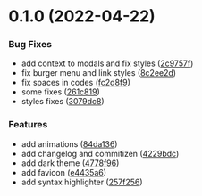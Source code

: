 # 0.1.0 (2022-04-22)


### Bug Fixes

* add context to modals and fix styles ([2c9757f](https://github.com/nvknkhv/component-library/commit/2c9757fc49c67c9c596d1ac322c6a7facfe285ba))
* fix burger menu and link styles ([8c2ee2d](https://github.com/nvknkhv/component-library/commit/8c2ee2df07b4f1222376eba11770a4d233165c1b))
* fix spaces in codes ([fc2d8f9](https://github.com/nvknkhv/component-library/commit/fc2d8f9c123122f47531073b4040fa521432542a))
* some fixes ([261c819](https://github.com/nvknkhv/component-library/commit/261c81928b5bd79e3c9dd50172bbcaa47e664159))
* styles fixes ([3079dc8](https://github.com/nvknkhv/component-library/commit/3079dc839a26a7fca544feb7bf88fefc10645242))


### Features

* add animations ([84da136](https://github.com/nvknkhv/component-library/commit/84da136f617285f39a965a74ac33442380280395))
* add changelog and commitizen ([4229bdc](https://github.com/nvknkhv/component-library/commit/4229bdc757495bbb25979530256972a68a32b2ce))
* add dark theme ([4778f96](https://github.com/nvknkhv/component-library/commit/4778f96a37d8a61c5f782b4151a6466c9c3e0788))
* add favicon ([e4435a6](https://github.com/nvknkhv/component-library/commit/e4435a6d98cea1e6149b084183dab3ecd0c44bda))
* add syntax highlighter ([257f256](https://github.com/nvknkhv/component-library/commit/257f256e0643c29d314477d8cc4259a0a3261d7a))




